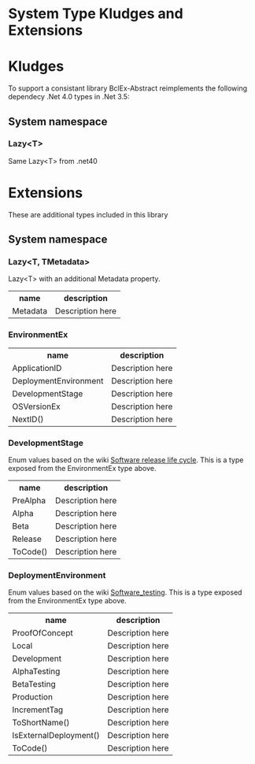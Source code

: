 ﻿# System Type Kludges and Extensions


# Kludges
To support a consistant library BclEx-Abstract reimplements the following dependecy .Net 4.0 types in .Net 3.5:

## System namespace

### Lazy&lt;T&gt;
Same Lazy&lt;T&gt; from .net40

# Extensions
These are additional types included in this library

## System namespace

### Lazy&lt;T, TMetadata&gt;
Lazy&lt;T&gt; with an additional Metadata property.
<table>
<tr>
	<th>name</th>
	<th>description</th>
</tr>
<tr>
	<td>Metadata</td>
	<td>Description here</td>
</tr>
</table>

### EnvironmentEx
<table>
<tr>
	<th>name</th>
	<th>description</th>
</tr>
<tr>
	<td>ApplicationID</td>
	<td>Description here</td>
</tr>
<tr>
	<td>DeploymentEnvironment</td>
	<td>Description here</td>
</tr>
<tr>
	<td>DevelopmentStage</td>
	<td>Description here</td>
</tr>
<tr>
	<td>OSVersionEx</td>
	<td>Description here</td>
</tr>
<tr>
	<td>NextID()</td>
	<td>Description here</td>
</tr>
</table>


### DevelopmentStage
Enum values based on the wiki [Software release life cycle](http://en.wikipedia.org/wiki/Software_release_life_cycle "Software release life cycle"). This is a type exposed from the EnvironmentEx type above.
<table>
<tr>
	<th>name</th>
	<th>description</th>
</tr>
<tr>
	<td>PreAlpha</td>
	<td>Description here</td>
</tr>
<tr>
	<td>Alpha</td>
	<td>Description here</td>
</tr>
<tr>
	<td>Beta</td>
	<td>Description here</td>
</tr>
<tr>
	<td>Release</td>
	<td>Description here</td>
</tr>
<tr>
	<td>ToCode()</td>
	<td>Description here</td>
</tr>
</table>


### DeploymentEnvironment
Enum values based on the wiki [Software_testing](http://en.wikipedia.org/wiki/Software_testing "Software testing"). This is a type exposed from the EnvironmentEx type above.
<table>
<tr>
	<th>name</th>
	<th>description</th>
</tr>
<tr>
	<td>ProofOfConcept</td>
	<td>Description here</td>
</tr>
<tr>
	<td>Local</td>
	<td>Description here</td>
</tr>
<tr>
	<td>Development</td>
	<td>Description here</td>
</tr>
<tr>
	<td>AlphaTesting</td>
	<td>Description here</td>
</tr>
<tr>
	<td>BetaTesting</td>
	<td>Description here</td>
</tr>
<tr>
	<td>Production</td>
	<td>Description here</td>
</tr>
<tr>
	<td>IncrementTag</td>
	<td>Description here</td>
</tr>
<tr>
	<td>ToShortName()</td>
	<td>Description here</td>
</tr>
<tr>
	<td>IsExternalDeployment()</td>
	<td>Description here</td>
</tr>
<tr>
	<td>ToCode()</td>
	<td>Description here</td>
</tr>
</table>
